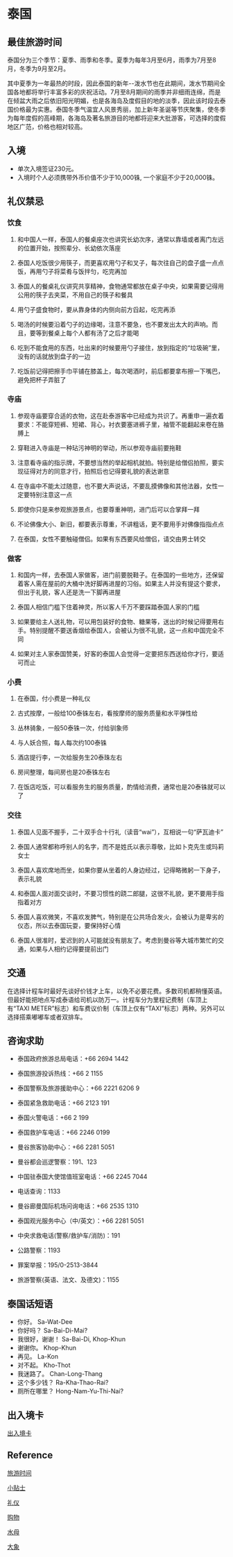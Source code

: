 # 泰国

## 最佳旅游时间

泰国分为三个季节：夏季、雨季和冬季。夏季为每年3月至6月，雨季为7月至8月，冬季为9月至2月。

其中夏季为一年最热的时段，因此泰国的新年--泼水节也在此期间，泼水节期间全国各地都将举行丰富多彩的庆祝活动。7月至8月期间的雨季并非细雨连绵，而是 在倾盆大雨之后依旧阳光明媚，也是各海岛及度假目的地的淡季，因此该时段去泰国价格最为实惠。泰国冬季气温宜人风景秀丽，加上新年圣诞等节庆聚集，使冬季 为每年度假的高峰期，各海岛及著名旅游目的地都将迎来大批游客，可选择的度假地区广范，价格也相对较高。

## 入境

- 单次入境签证230元。
- 入境时个人必须携带外币价值不少于10,000铢, 一个家庭不少于20,000铢。

## 礼仪禁忌

### 饮食

1. 和中国人一样，泰国人的餐桌座次也讲究长幼次序，通常以靠墙或者离门左远的位置开始，按照辈分、长幼依次落座

2. 泰国人吃饭很少用筷子，而更喜欢用勺子和叉子，每次往自己的盘子盛一点点饭，再用勺子将菜肴与饭拌匀，吃完再加

3. 泰国人的餐桌礼仪讲究共享精神，食物通常都放在桌子中央，如果需要记得用公用的筷子去夹菜，不用自己的筷子和餐具

4. 用勺子盛食物时，要从靠身体的内侧向前方舀起，吃完再添

5. 喝汤的时候要沿着勺子的边缘喝，注意不要急，也不要发出太大的声响。而且，要等到餐桌上每个人都有汤了之后才能喝

6. 吃到不能食用的东西，吐出来的时候要用勺子接住，放到指定的“垃圾碗”里，没有的话就放到盘子的一边

7. 吃饭前记得把擦手巾平铺在膝盖上，每次喝酒时，前后都要拿布擦一下嘴巴，避免把杯子弄脏了

### 寺庙

1. 参观寺庙要穿合适的衣物，这在赴泰游客中已经成为共识了。再重申一遍衣着要求：不能穿短裤、短裙、背心，衬衣要塞进裤子里，袖管不能翻起来卷在胳膊上

2. 穿鞋进入寺庙是一种玷污神明的举动，所以参观寺庙前要拖鞋

3. 注意看寺庙的指示牌，不要想当然的举起相机就拍。特别是给僧侣拍照，要实现征得对方的同意才行，拍照后也记得要礼貌的表达谢意

4. 在寺庙中不能太过随意，也不要大声说话，不要乱摸佛像和其他法器，女性一定要特别注意这一点

5. 即使你只是来参观旅游景点，也要尊重神明，进门后可以合掌拜一拜

6. 不论佛像大小、新旧，都要表示尊重，不讲粗话，更不要用手对佛像指指点点

7. 在泰国，女性不要触碰僧侣。如果有东西要风给僧侣，请交由男士转交

### 做客

1. 和国内一样，去泰国人家做客，进门前要脱鞋子。在泰国的一些地方，还保留着客人需在屋前的大桶中洗好脚再进屋的习俗。如果主人并没有提这个要求，但出于礼貌，客人还是洗一下脚再进屋

2. 泰国人相信门槛下住着神灵，所以客人千万不要踩踏泰国人家的门槛

3. 如果要给主人送礼物，可以用包装好的食物、糖果等，送出的时候记得要用右手。特别提醒不要送香烟给泰国人，会被认为很不礼貌，这一点和中国完全不同

4. 如果对主人家泰国赞美，好客的泰国人会觉得一定要把东西送给你才行，要适可而止

### 小费

1. 在泰国，付小费是一种礼仪

2. 古式按摩，一般给100泰铢左右，看按摩师的服务质量和水平弹性给

3. 丛林骑象，一般50泰铢一次，付给驯象师

4. 与人妖合照，每人每次约100泰铢

5. 酒店提行李，一次给服务生20泰珠左右

6. 房间整理，每间房也是20泰铢左右

7. 在饭店吃饭，可以看服务生的服务质量，酌情给消费，通常也是20泰铢就可以了

### 交往

1. 泰国人见面不握手，二十双手合十行礼（读音“wai”），互相说一句“萨瓦迪卡”

2. 泰国人通常都称呼别人的名字，而不是姓氏以表示尊敬，比如卜克先生或玛莉女士

3. 泰国人喜欢席地而坐，如果你要从坐着的人身边经过，记得略微躬一下身子，表示礼貌

4. 和泰国人面对面交谈时，不要习惯性的跷二郎腿，这很不礼貌，更不要用手指指着对方

5. 泰国人喜欢微笑，不喜欢发脾气，特别是在公共场合发火，会被认为是卑劣的仪态，所以去泰国玩耍，要保持好心情

6. 泰国人很准时，爱迟到的人可能就没有朋友了。考虑到曼谷等大城市繁忙的交通，如果与人相约记得要提前出门

## 交通

在选择计程车时最好先谈好价钱才上车，以免不必要花费。多数司机都稍懂英语。但最好能把地点写成泰语给司机以防万一。计程车分为里程记费制（车顶上有“TAXI METER”标志）和车费议价制（车顶上仅有“TAXI”标志）两种。另外可以选择搭乘嘟嘟车或者双排车。

## 咨询求助

- 泰国政府旅游总局电话：+66 2694 1442
- 泰国旅游投诉热线：+66 2 1155
- 泰国警察及旅游援助中心：+66 2221 6206 9
- 泰国紧急救助电话：+66 2123 191
- 泰国火警电话：+66 2 199
- 泰国救护车电话：+66 2246 0199
- 曼谷旅客协助中心：+66 2281 5051
- 曼谷都会巡逻警察：191、123
- 中国驻泰国大使馆值班室电话：+66 2245 7044
- 电话查询：1133
- 曼谷廊曼国际机场问询电话：+66 2535 1310
- 泰国观光服务中心（中/英文）：+66 2281 5051

- 中央求救电话(警察/救护车/消防)：191
- 公路警察：1193
- 罪案举报：195/0-2513-3844
- 旅游警察(英语、法文、及德文)：1155

## 泰国话短语

- 你好。 Sa-Wat-Dee
- 你好吗？ Sa-Bai-Di-Mai?
- 我很好，谢谢！ Sa-Bai-Di, Khop-Khun
- 谢谢你。 Khop-Khun
- 再见。 La-Kon
- 对不起。 Kho-Thot
- 我迷路了。 Chan-Long-Thang
- 这个多少钱？ Ra-Kha-Thao-Rai?
- 厕所在哪里？ Hong-Nam-Yu-Thi-Nai?

## 出入境卡

[出入境卡][3]

## Reference

[旅游时间](<http://www.amazingthailand.org.cn/Content/Index/shows/catid/121/id/1.html>)

[小贴士](<http://www.amazingthailand.org.cn/Content/Index/shows/catid/121/id/7.html>)

[礼仪](<http://www.amazingthailand.org.cn/Content/Index/shows/catid/121/id/8.html>)

[购物](<http://www.amazingthailand.org.cn/Content/Index/shows/catid/121/id/10.html>)

[水母](<http://www.amazingthailand.org.cn/Content/Index/shows/catid/121/id/13.html>)

[大象](<http://www.amazingthailand.org.cn/Content/Index/shows/catid/121/id/14.html>)

[3]: <http://www.amazingthailand.org.cn/Content/Index/shows/catid/121/id/12.html>
